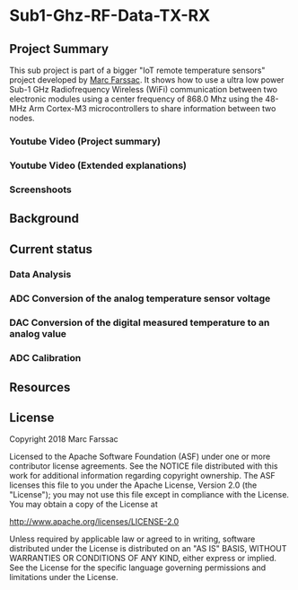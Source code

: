 # Sub1-Ghz-RF-Data-TX-RX
## Project Summary
This sub project is part of a bigger "IoT remote temperature sensors" project developed by [Marc Farssac](https://github.com/marcfarssac). It shows how to use a ultra low power Sub-1 GHz Radiofrequency Wireless (WiFi) communication between two electronic modules using a center frequency of 868.0 Mhz using the 48-MHz Arm Cortex-M3 microcontrollers to share information between two nodes.

### Youtube Video (Project summary)
### Youtube Video (Extended explanations)
### Screenshoots
## Background
## Current status
### Data Analysis
### ADC Conversion of the analog temperature sensor voltage
### DAC Conversion of the digital measured temperature to an analog value
### ADC Calibration
## Resources
## License
Copyright 2018 Marc Farssac

Licensed to the Apache Software Foundation (ASF) under one or more contributor license agreements. See the NOTICE file distributed with this work for additional information regarding copyright ownership. The ASF licenses this file to you under the Apache License, Version 2.0 (the "License"); you may not use this file except in compliance with the License. You may obtain a copy of the License at

http://www.apache.org/licenses/LICENSE-2.0

Unless required by applicable law or agreed to in writing, software distributed under the License is distributed on an "AS IS" BASIS, WITHOUT WARRANTIES OR CONDITIONS OF ANY KIND, either express or implied. See the License for the specific language governing permissions and limitations under the License.